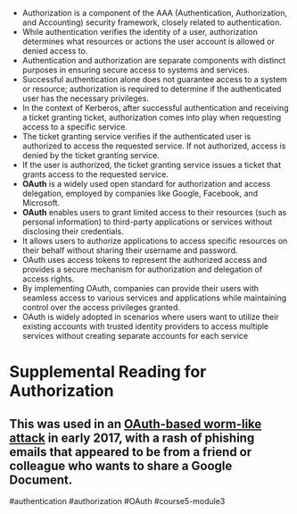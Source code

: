 - Authorization is a component of the AAA (Authentication, Authorization, and Accounting) security framework, closely related to authentication.
- While authentication verifies the identity of a user, authorization determines what resources or actions the user account is allowed or denied access to.
- Authentication and authorization are separate components with distinct purposes in ensuring secure access to systems and services.
- Successful authentication alone does not guarantee access to a system or resource; authorization is required to determine if the authenticated user has the necessary privileges.
- In the context of Kerberos, after successful authentication and receiving a ticket granting ticket, authorization comes into play when requesting access to a specific service.
- The ticket granting service verifies if the authenticated user is authorized to access the requested service. If not authorized, access is denied by the ticket granting service.
- If the user is authorized, the ticket granting service issues a ticket that grants access to the requested service.
- **OAuth** is a widely used open standard for authorization and access delegation, employed by companies like Google, Facebook, and Microsoft.
- **OAuth** enables users to grant limited access to their resources (such as personal information) to third-party applications or services without disclosing their credentials.
- It allows users to authorize applications to access specific resources on their behalf without sharing their username and password.
- OAuth uses access tokens to represent the authorized access and provides a secure mechanism for authorization and delegation of access rights.
- By implementing OAuth, companies can provide their users with seamless access to various services and applications while maintaining control over the access privileges granted.
- OAuth is widely adopted in scenarios where users want to utilize their existing accounts with trusted identity providers to access multiple services without creating separate accounts for each service

# Supplemental Reading for Authorization

## This was used in an [OAuth-based worm-like attack](https://www.theverge.com/2017/5/3/15534768/google-docs-phishing-attack-share-this-document-with-you-spam) in early 2017, with a rash of phishing emails that appeared to be from a friend or colleague who wants to share a Google Document.

#authentication #authorization #OAuth #course5-module3 